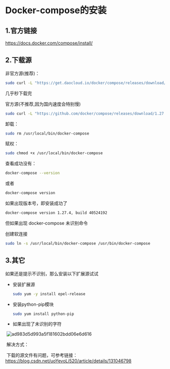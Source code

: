# Docker-compose的安装

## 1.官方链接

https://docs.docker.com/compose/install/

## 2.下载源

非官方源(推荐)：

```sh
sudo curl -L "https://get.daocloud.io/docker/compose/releases/download/1.27.4/docker-compose-$(uname -s)-$(uname -m)" > /usr/local/bin/docker-compose
```

几乎秒下载完

官方源(不推荐,因为国内速度会特别慢)

```sh
sudo curl -L "https://github.com/docker/compose/releases/download/1.27.4/docker-compose-$(uname -s)-$(uname -m)" -o /usr/local/bin/docker-compose
```

卸载：

```sh
sudo rm /usr/local/bin/docker-compose
```

赋权：

```sh
sudo chmod +x /usr/local/bin/docker-compose
```

查看成功没有：

```sh
docker-compose --version
```

或者

```sh
docker-compose version
```

如果出现版本号，即安装成功了

```sh
docker-compose version 1.27.4, build 40524192
```

但如果出现 docker-compose 未识别命令

创建软连接

```sh
sudo ln -s /usr/local/bin/docker-compose /usr/bin/docker-compose
```

## 3.其它

如果还是提示不识别，那么安装以下扩展源试试

+ 安装扩展源

  ```sh
  sudo yum -y install epel-release
  ```

+ 安装python-pip模块

  ```sh
  sudo yum install python-pip
  ```

+ 如果出现了未识别的字符

​	![ad983d5d993a5f181602bdd06e6d616](D:\AAAWorkSpace\docsify-cli\docs\docker\images\docker-compose的安装.assets\ad983d5d993a5f181602bdd06e6d616.png)

​		解决方式：

​		下载的源文件有问题，可参考链接：https://blog.csdn.net/uoYevoLi520/article/details/131046798